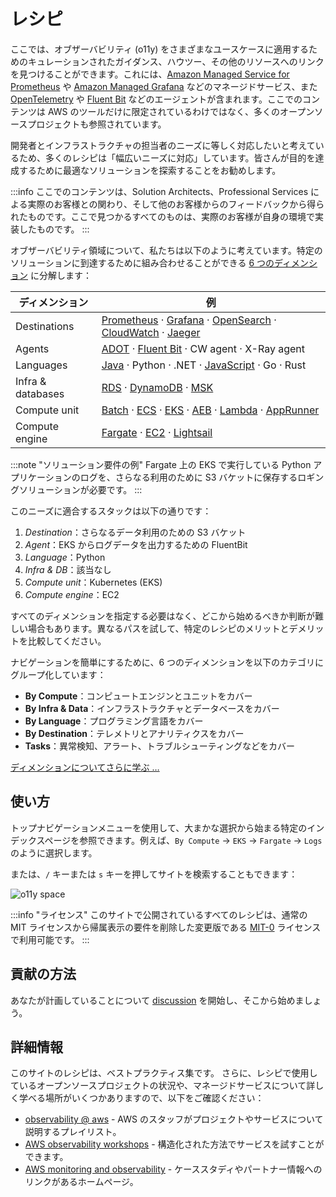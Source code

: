 # レシピ

ここでは、オブザーバビリティ (o11y) をさまざまなユースケースに適用するためのキュレーションされたガイダンス、ハウツー、その他のリソースへのリンクを見つけることができます。これには、[Amazon Managed Service for Prometheus][amp] や [Amazon Managed Grafana][amg] などのマネージドサービス、また [OpenTelemetry][otel] や [Fluent Bit][fluentbit] などのエージェントが含まれます。ここでのコンテンツは AWS のツールだけに限定されているわけではなく、多くのオープンソースプロジェクトも参照されています。

開発者とインフラストラクチャの担当者のニーズに等しく対応したいと考えているため、多くのレシピは「幅広いニーズに対応」しています。皆さんが目的を達成するために最適なソリューションを探索することをお勧めします。

:::info
    ここでのコンテンツは、Solution Architects、Professional Services による実際のお客様との関わり、そして他のお客様からのフィードバックから得られたものです。ここで見つかるすべてのものは、実際のお客様が自身の環境で実装したものです。
:::

オブザーバビリティ領域について、私たちは以下のように考えています。特定のソリューションに到達するために組み合わせることができる [6 つのディメンション][dimensions] に分解します：

| ディメンション | 例 |
|---------------|--------------|
| Destinations  | [Prometheus][amp] &middot; [Grafana][amg] &middot; [OpenSearch][aes] &middot; [CloudWatch][cw] &middot; [Jaeger][jaeger] |
| Agents        | [ADOT][adot] &middot; [Fluent Bit][fluentbit] &middot; CW agent &middot; X-Ray agent |
| Languages     | [Java][java] &middot; Python &middot; .NET &middot; [JavaScript][nodejs] &middot; Go &middot; Rust |
| Infra & databases  |  [RDS][rds] &middot; [DynamoDB][dynamodb] &middot; [MSK][msk] |
| Compute unit | [Batch][batch] &middot; [ECS][ecs] &middot; [EKS][eks] &middot; [AEB][beans] &middot; [Lambda][lambda] &middot; [AppRunner][apprunner] |
| Compute engine | [Fargate][fargate] &middot; [EC2][ec2] &middot; [Lightsail][lightsail] |

:::note
    "ソリューション要件の例"
    Fargate 上の EKS で実行している Python アプリケーションのログを、さらなる利用のために S3 バケットに保存するロギングソリューションが必要です。
:::

このニーズに適合するスタックは以下の通りです：

1. *Destination*：さらなるデータ利用のための S3 バケット
1. *Agent*：EKS からログデータを出力するための FluentBit
1. *Language*：Python
1. *Infra & DB*：該当なし
1. *Compute unit*：Kubernetes (EKS)
1. *Compute engine*：EC2

すべてのディメンションを指定する必要はなく、どこから始めるべきか判断が難しい場合もあります。異なるパスを試して、特定のレシピのメリットとデメリットを比較してください。

ナビゲーションを簡単にするために、6 つのディメンションを以下のカテゴリにグループ化しています：

- **By Compute**：コンピュートエンジンとユニットをカバー
- **By Infra & Data**：インフラストラクチャとデータベースをカバー
- **By Language**：プログラミング言語をカバー
- **By Destination**：テレメトリとアナリティクスをカバー
- **Tasks**：異常検知、アラート、トラブルシューティングなどをカバー

[ディメンションについてさらに学ぶ …](/observability-best-practices/ja/recipes/dimensions/)



## 使い方

トップナビゲーションメニューを使用して、大まかな選択から始まる特定のインデックスページを参照できます。例えば、`By Compute` -> `EKS` -> `Fargate` -> `Logs` のように選択します。

または、`/` キーまたは `s` キーを押してサイトを検索することもできます：

![o11y space](images/search.png)

:::info
   "ライセンス"
  このサイトで公開されているすべてのレシピは、通常の MIT ライセンスから帰属表示の要件を削除した変更版である [MIT-0][mit0] ライセンスで利用可能です。
:::



## 貢献の方法

あなたが計画していることについて [discussion][discussion] を開始し、そこから始めましょう。




## 詳細情報

このサイトのレシピは、ベストプラクティス集です。
さらに、レシピで使用しているオープンソースプロジェクトの状況や、マネージドサービスについて詳しく学べる場所がいくつかありますので、以下をご確認ください：

- [observability @ aws][o11yataws] - AWS のスタッフがプロジェクトやサービスについて説明するプレイリスト。
- [AWS observability workshops](/observability-best-practices/ja/recipes/workshops/) - 構造化された方法でサービスを試すことができます。
- [AWS monitoring and observability][o11yhome] - ケーススタディやパートナー情報へのリンクがあるホームページ。

[aes]: aes.md "Amazon Elasticsearch Service"
[adot]: https://aws-otel.github.io/ "AWS Distro for OpenTelemetry"
[amg]: amg.md "Amazon Managed Grafana"
[amp]: amp.md "Amazon Managed Service for Prometheus"
[batch]: https://aws.amazon.com/jp/batch/ "AWS Batch"
[beans]: https://aws.amazon.com/jp/elasticbeanstalk/ "AWS Elastic Beanstalk"
[cw]: cw.md "Amazon CloudWatch"
[dimensions]: dimensions.md
[dynamodb]: dynamodb.md "Amazon DynamoDB"
[ec2]: https://aws.amazon.com/jp/ec2/ "Amazon EC2"
[ecs]: ecs.md "Amazon Elastic Container Service"
[eks]: eks.md "Amazon Elastic Kubernetes Service"
[fargate]: https://aws.amazon.com/jp/fargate/ "AWS Fargate"
[fluentbit]: https://fluentbit.io/ "Fluent Bit"
[jaeger]: https://www.jaegertracing.io/ "Jaeger"
[kafka]: https://kafka.apache.org/ "Apache Kafka"
[apprunner]: apprunner.md "AWS App Runner"
[lambda]: lambda.md "AWS Lambda"
[lightsail]: https://aws.amazon.com/jp/lightsail/ "Amazon Lightsail"
[otel]: https://opentelemetry.io/ "OpenTelemetry"
[java]: java.md
[nodejs]: nodejs.md
[rds]: rds.md "Amazon Relational Database Service"
[msk]: msk.md "Amazon Managed Streaming for Apache Kafka"
[mit0]: https://github.com/aws/mit-0 "MIT-0"
[discussion]: https://github.com/aws-observability/observability-best-practices/discussions "Discussions"
[o11yataws]: https://www.youtube.com/playlist?list=PLaiiCkpc1U7Wy7XwkpfgyOhIf_06IK3U_ "Observability @ AWS YouTube playlist"
[o11yhome]: https://aws.amazon.com/jp/products/management-and-governance/use-cases/monitoring-and-observability/ "AWS Observability home"

